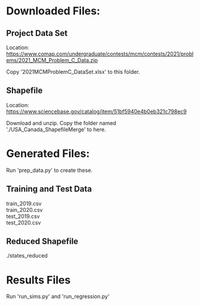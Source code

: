# Downloaded Files:

## Project Data Set

Location:
https://www.comap.com/undergraduate/contests/mcm/contests/2021/problems/2021_MCM_Problem_C_Data.zip

Copy '2021MCMProblemC_DataSet.xlsx' to this folder.

## Shapefile

Location:
https://www.sciencebase.gov/catalog/item/51bf5940e4b0eb321c798ec9

Download and unzip. Copy the folder named './USA_Canada_ShapefileMerge' to here.

# Generated Files:

Run 'prep_data.py' to create these.

## Training and Test Data

train_2019.csv  
train_2020.csv  
test_2019.csv  
test_2020.csv  

## Reduced Shapefile
./states_reduced


# Results Files

Run 'run_sims.py' and 'run_regression.py'
